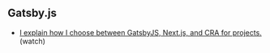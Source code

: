 ## Gatsby.js
- [I explain how I choose between GatsbyJS, Next.js, and CRA for projects.](https://www.youtube.com/watch?v=VoscwJ6MGsU&t=1s)(watch)
